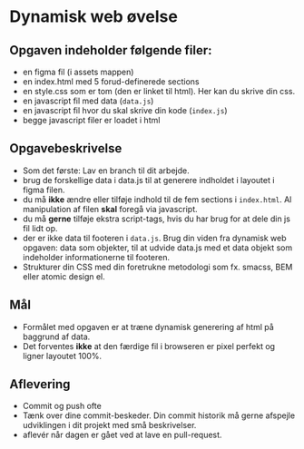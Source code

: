 # Dynamisk web øvelse

## Opgaven indeholder følgende filer:
- en figma fil (i assets mappen)
- en index.html med 5 forud-definerede sections
- en style.css som er tom (den er linket til html). Her kan du skrive din css.
- en javascript fil med data (`data.js`)
- en javascript fil hvor du skal skrive din kode (`index.js`)
- begge javascript filer er loadet i html


## Opgavebeskrivelse
- Som det første: Lav en branch til dit arbejde.
- brug de forskellige data i data.js til at generere indholdet i layoutet i figma filen.
- du må **ikke** ændre eller tilføje indhold til de fem sections i `index.html`. Al manipulation af filen **skal** foregå via javascript.
- du må **gerne** tilføje ekstra script-tags, hvis du har brug for at dele din js fil lidt op.
- der er ikke data til footeren i `data.js`. Brug din viden fra dynamisk web opgaven: data som objekter, til at udvide data.js med et data objekt som indeholder informationerne til footeren.
- Strukturer din CSS med din foretrukne metodologi som fx. smacss, BEM eller atomic design el.

## Mål
- Formålet med opgaven er at træne dynamisk generering af html på baggrund af data. 
- Det forventes **ikke** at den færdige fil i browseren er pixel perfekt og ligner layoutet 100%. 

## Aflevering
- Commit og push ofte
- Tænk over dine commit-beskeder. Din commit historik må gerne afspejle udviklingen i dit projekt med små beskrivelser. 
- aflevér når dagen er gået ved at lave en pull-request.
